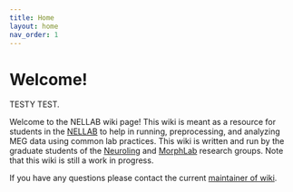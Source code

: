```yaml
---
title: Home
layout: home
nav_order: 1
---
```


# Welcome!


TESTY TEST. 

Welcome to the NELLAB wiki page! This wiki is meant as a resource for students in the [NELLAB](https://wp.nyu.edu/nellab/) to help in running, preprocessing, and analyzing MEG data using common lab practices. This wiki is written and run by the graduate students of the [Neuroling](https://wp.nyu.edu/neurolinglab/people/lab-members/) and [MorphLab](https://wp.nyu.edu/morphlab/lab-members/) research groups. Note that this wiki is still a work in progress.

If you have any questions please contact the current [maintainer of wiki]({{site.maintainer}}).
